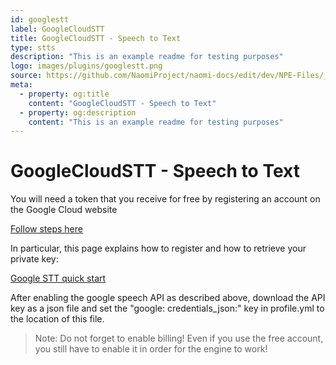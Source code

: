 ```yaml
---
id: googlestt
label: GoogleCloudSTT
title: GoogleCloudSTT - Speech to Text
type: stts
description: "This is an example readme for testing purposes"
logo: images/plugins/googlestt.png
source: https://github.com/NaomiProject/naomi-docs/edit/dev/NPE-Files/_plugins_stts/GoogleCloud/readme.md
meta:
  - property: og:title
    content: "GoogleCloudSTT - Speech to Text"
  - property: og:description
    content: "This is an example readme for testing purposes"
---
```


# GoogleCloudSTT - Speech to Text

<PluginLogo/>

You will need a token that you receive for free by registering an account on the Google Cloud website

[Follow steps here](https://cloud.google.com/speech-to-text/)

In particular, this page explains how to register and how to retrieve your private key:

[Google STT quick start](https://cloud.google.com/speech-to-text/docs/quickstart-protocol)

After enabling the google speech API as described above, download the API key as a json file and set the "google: credentials_json:" 
key in profile.yml to the location of this file.

>Note: Do not forget to enable billing! Even if you use the free account, you still have to enable it in order for the engine to work!



<EditPageLink/>
